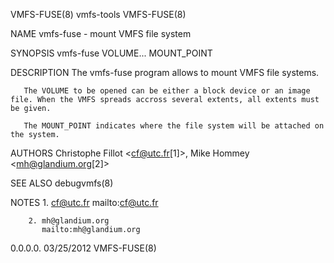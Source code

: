 VMFS-FUSE(8)                                                                            vmfs-tools                                                                            VMFS-FUSE(8)

NAME
       vmfs-fuse - mount VMFS file system

SYNOPSIS
       vmfs-fuse VOLUME... MOUNT_POINT

DESCRIPTION
       The vmfs-fuse program allows to mount VMFS file systems.

       The VOLUME to be opened can be either a block device or an image file. When the VMFS spreads accross several extents, all extents must be given.

       The MOUNT_POINT indicates where the file system will be attached on the system.

AUTHORS
       Christophe Fillot <cf@utc.fr[1]>, Mike Hommey <mh@glandium.org[2]>

SEE ALSO
       debugvmfs(8)

NOTES
        1. cf@utc.fr
           mailto:cf@utc.fr

        2. mh@glandium.org
           mailto:mh@glandium.org

  0.0.0.0.                                                                              03/25/2012                                                                            VMFS-FUSE(8)
